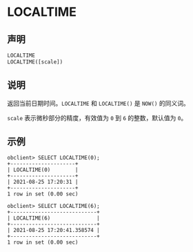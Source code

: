 LOCALTIME 
==============================



声明 
-----------------------

```sql
LOCALTIME
LOCALTIME([scale])
```



说明 
-----------------------

返回当前日期时间。`LOCALTIME` 和 `LOCALTIME()` 是 `NOW()` 的同义词。

`scale` 表示微秒部分的精度，有效值为 `0` 到 `6` 的整数，默认值为 `0`。

示例 
-----------------------

```unknow
obclient> SELECT LOCALTIME(0);
+---------------------+
| LOCALTIME(0)        |
+---------------------+
| 2021-08-25 17:20:31 |
+---------------------+
1 row in set (0.00 sec)

obclient> SELECT LOCALTIME(6);
+----------------------------+
| LOCALTIME(6)               |
+----------------------------+
| 2021-08-25 17:20:41.358574 |
+----------------------------+
1 row in set (0.00 sec)
```


